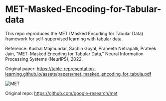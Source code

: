 # MET-Masked-Encoding-for-Tabular-data
This repo reproduces the MET (Masked Encoding for Tabular Data) framework for self-supervised learning with tabular data.

Reference: Kushal Majmundar, Sachin Goyal, Praneeth Netrapalli, Prateek Jain, "MET: Masked Encoding for Tabular Data," Neural Information Processing Systems (NeurIPS), 2022.

Original paper: https://table-representation-learning.github.io/assets/papers/met_masked_encoding_for_tabula.pdf

![MET](https://github.com/user-attachments/assets/503624cd-71af-41b5-941c-249f19ef1eed)



Original repo: https://github.com/google-research/met

